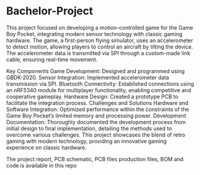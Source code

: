 # Bachelor-Project
This project focused on developing a motion-controlled game for the Game Boy Pocket, integrating modern sensor technology with classic gaming hardware. The game, a first-person flying simulator, uses an accelerometer to detect motion, allowing players to control an aircraft by tilting the device. The accelerometer data is transmitted via SPI through a custom-made link cable, ensuring real-time movement.

Key Components
Game Development: Designed and programmed using GBDK-2020.
Sensor Integration: Implemented accelerometer data transmission via SPI.
Bluetooth Connectivity: Established connections using an nRF5340 module for multiplayer functionality, enabling competitive and cooperative gameplay.
Hardware Design: Created a prototype PCB to facilitate the integration process.
Challenges and Solutions
Hardware and Software Integration: Optimized performance within the constraints of the Game Boy Pocket’s limited memory and processing power.
Development Documentation: Thoroughly documented the development process from initial design to final implementation, detailing the methods used to overcome various challenges.
This project showcases the blend of retro gaming with modern technology, providing an innovative gaming experience on classic hardware.

The project report, PCB schematic, PCB files production files, BOM and code is available in this repo
